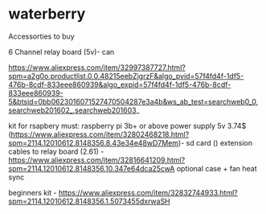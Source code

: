 # waterberry

Accessorties to buy

6 Channel relay board (5v)- can 

https://www.aliexpress.com/item/32997387727.html?spm=a2g0o.productlist.0.0.48215eebZjgrzF&algo_pvid=57f4fd4f-1df5-476b-8cdf-833eee860939&algo_expid=57f4fd4f-1df5-476b-8cdf-833eee860939-5&btsid=0bb0623016071527470504287e3a4b&ws_ab_test=searchweb0_0,searchweb201602_,searchweb201603_

kit for rsapbery
must:
raspberry pi 3b+ or above
power supply 5v 3.74$ (https://www.aliexpress.com/item/32802468218.html?spm=2114.12010612.8148356.8.43e34e48wD7Mem)- 
sd card ()
extension cables to relay board (2.61) - https://www.aliexpress.com/item/32816641209.html?spm=2114.12010612.8148356.10.347e64dca25cwA
optional
case + fan 
heat sync


beginners kit - https://www.aliexpress.com/item/32832744933.html?spm=2114.12010612.8148356.1.5073455dxrwaSH

